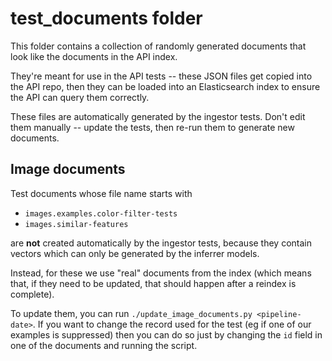 # test_documents folder

This folder contains a collection of randomly generated documents that look like
the documents in the API index.

They're meant for use in the API tests -- these JSON files get copied into the
API repo, then they can be loaded into an Elasticsearch index to ensure the API
can query them correctly.

These files are automatically generated by the ingestor tests.  Don't edit them
manually -- update the tests, then re-run them to generate new documents.

## Image documents

Test documents whose file name starts with 

- `images.examples.color-filter-tests`
- `images.similar-features` 

are **not** created automatically by the ingestor tests, because they contain vectors which can only be generated by the inferrer models.

Instead, for these we use "real" documents from the index (which means that, if they need to be updated, that should happen after a reindex is complete).

To update them, you can run `./update_image_documents.py <pipeline-date>`. If you want to change the record used for the test (eg if one of our examples is suppressed) then you can do so just by changing the `id` field in one of the documents and running the script.
